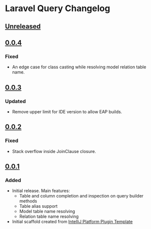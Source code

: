 <!-- Keep a Changelog guide -> https://keepachangelog.com -->

# Laravel Query Changelog

## [Unreleased]

## [0.0.4]
### Fixed
- An edge case for class casting while resolving model relation table name.

## [0.0.3]
### Updated
- Remove upper limit for IDE version to allow EAP builds.

## [0.0.2]
### Fixed
- Stack overflow inside JoinClause closure.

## [0.0.1]
### Added
- Initial release. Main features:
    - Table and column completion and inspection on query builder methods
    - Table alias support
    - Model table name resolving
    - Relation table name resolving
- Initial scaffold created from [IntelliJ Platform Plugin Template](https://github.com/JetBrains/intellij-platform-plugin-template)

[Unreleased]: https://github.com/ekvedaras/laravel-query-intellij/compare/v0.0.4...HEAD
[0.0.4]: https://github.com/ekvedaras/laravel-query-intellij/compare/v0.0.3...v0.0.4
[0.0.3]: https://github.com/ekvedaras/laravel-query-intellij/compare/v0.0.2...v0.0.3
[0.0.2]: https://github.com/ekvedaras/laravel-query-intellij/compare/v0.0.1...v0.0.2
[0.0.1]: https://github.com/ekvedaras/laravel-query-intellij/releases/tag/v0.0.1
